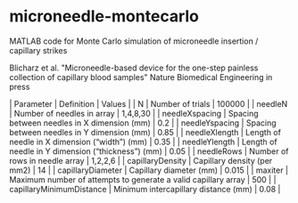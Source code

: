 # microneedle-montecarlo
MATLAB code for Monte Carlo simulation of microneedle insertion / capillary strikes

Blicharz et al. "Microneedle-based device for the one-step painless collection of capillary blood samples"
Nature Biomedical Engineering in press

| Parameter | Definition | Values |
| N | Number of trials | 100000 |
| needleN | Number of needles in array | 1,4,8,30 |
| needleXspacing | Spacing between needles in X dimension (mm) | 0.2 |
| needleYspacing | Spacing between needles in Y dimension (mm) | 0.85 |
| needleXlength | Length of needle in X dimension (“width”) (mm) | 0.35 |
| needleYlength | Length of needle in Y dimension (“thickness”) (mm) | 0.05 |
| needleRows | Number of rows in needle array | 1,2,2,6 |
| capillaryDensity | Capillary density (per mm2) | 14 |
| capillaryDiameter | Capillary diameter (mm) | 0.015 |
| maxiter | Maximum number of attempts to generate a valid capillary array | 500 |
| capillaryMinimumDistance | Minimum intercapillary distance (mm) | 0.08 |


